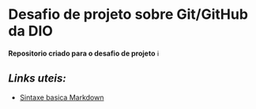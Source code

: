 # Desafio de projeto sobre Git/GitHub da DIO

**Repositorio criado para o desafio de projeto** ℹ️

## _Links uteis:_ 

- [Sintaxe basica Markdown](https://www.markdownguide.org/basic-syntax/)
